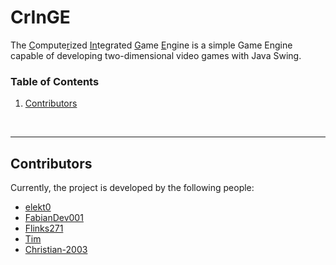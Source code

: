 # CrInGE
The <span style="text-decoration:underline;">C</span>ompute<span style="text-decoration:underline;">r</span>ized <span style="text-decoration:underline;">In</span>tegrated <span style="text-decoration:underline;">G</span>ame <span style="text-decoration:underline;">E</span>ngine is a simple Game Engine capable of developing two-dimensional video games with Java Swing.

### Table of Contents
1. [Contributors](#contributors)

<br>

***
## Contributors
Currently, the project is developed by the following people:
* [elekt0](https://github.com/Elekt0)
* [FabianDev001](https://github.com/FabianDev001)
* [Flinks271](https://github.com/Flinks271)
* [Tim](https://github.com/TimSchnur)
* [Christian-2003](https://github.com/Christian-2003)
